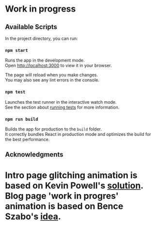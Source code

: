 # Work in progress

## Available Scripts

In the project directory, you can run:

### `npm start`

Runs the app in the development mode.\
Open [http://localhost:3000](http://localhost:3000) to view it in your browser.

The page will reload when you make changes.\
You may also see any lint errors in the console.

### `npm test`

Launches the test runner in the interactive watch mode.\
See the section about [running tests](https://facebook.github.io/create-react-app/docs/running-tests) for more information.

### `npm run build`

Builds the app for production to the `build` folder.\
It correctly bundles React in production mode and optimizes the build for the best performance.

## Acknowledgments

Intro page glitching animation is based on Kevin Powell's [solution](https://codepen.io/kevinpowell/pen/YzqerQm).
Blog page 'work in progres' animation is based on Bence Szabo's [idea](https://codepen.io/finnhvman/pen/BGmygj).
=======
